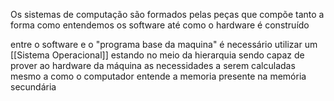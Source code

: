 Os sistemas de computação são formados pelas peças que compõe tanto a forma como entendemos os software até como o hardware é construído 

entre o software e o "programa base da maquina" é necessário utilizar um [[Sistema Operacional]] estando no meio da hierarquia sendo capaz de prover ao hardware da máquina as necessidades a serem calculadas mesmo a como o computador entende a memoria presente na memória secundária

